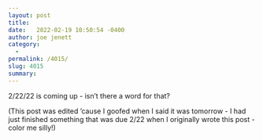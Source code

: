 ```yaml
---
layout: post
title:  
date:   2022-02-19 10:50:54 -0400
author: joe jenett
category:
  -  
permalink: /4015/
slug: 4015
summary:
---
```

2/22/22 is coming up - isn’t there a word for that?

(This post was edited ’cause I goofed when I said it was tomorrow - I had just finished something that was due 2/22 when I originally wrote this post - color me silly!)

<a href="https://brid.gy/publish/twitter"></a>
<data class="p-bridgy-omit-link" value="false"></data>